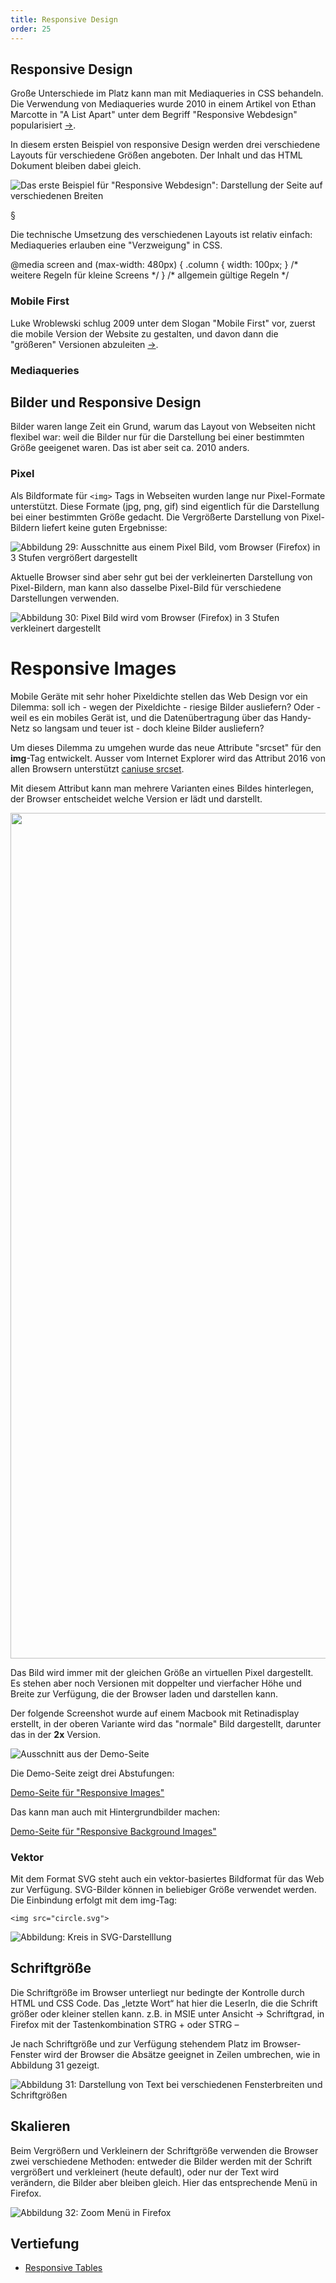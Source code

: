 ```yaml
---
title: Responsive Design 
order: 25
---
```


Responsive Design
--------------------

Große Unterschiede im Platz kann man mit Mediaqueries in CSS behandeln. Die Verwendung von Mediaqueries wurde 2010 in einem Artikel von Ethan Marcotte in "A List Apart" unter dem Begriff "Responsive Webdesign" popularisiert [&rarr;](http://www.alistapart.com/articles/responsive-web-design/).

In diesem ersten Beispiel von responsive Design werden drei verschiedene Layouts
für verschiedene Größen angeboten. Der Inhalt und das HTML Dokument bleiben dabei gleich.

![Das erste Beispiel für "Responsive Webdesign": Darstellung der Seite auf verschiedenen Breiten](/images/css-layout/responsive.png)

§

Die technische Umsetzung des verschiedenen Layouts ist relativ einfach: Mediaqueries erlauben eine "Verzweigung" in CSS.

<css caption="CSS mit Mediaqueries: Nur wenn Darstellung am Screen, und Breite kleiner gleich 480 Pixel">
@media screen and (max-width: 480px) {
  .column {
    width: 100px;
  }
  /* weitere Regeln für kleine Screens */
}
/* allgemein gültige Regeln */
</css>


### Mobile First

Luke Wroblewski schlug 2009 unter dem Slogan "Mobile First" vor, zuerst die mobile Version der Website zu gestalten, und davon dann die "größeren" Versionen abzuleiten [&rarr;](http://www.lukew.com/ff/entry.asp?933).


### Mediaqueries



Bilder und Responsive Design
----------

Bilder waren lange Zeit ein Grund, warum das Layout von Webseiten nicht flexibel war: weil die Bilder nur für die Darstellung bei einer bestimmten Größe geeigenet waren. Das ist aber seit ca. 2010 anders.

### Pixel
Als Bildformate für `<img>` Tags in Webseiten wurden lange nur Pixel-Formate unterstützt. Diese Formate (jpg, png, gif) sind eigentlich für die Darstellung bei einer bestimmten Größe gedacht. Die Vergrößerte Darstellung von Pixel-Bildern liefert keine guten Ergebnisse:


![Abbildung 29: Ausschnitte aus einem Pixel Bild, vom Browser (Firefox) in 3 Stufen vergrößert dargestellt](/images/image117.png)

Aktuelle Browser sind aber sehr gut bei der verkleinerten Darstellung von Pixel-Bildern, man kann also
dasselbe Pixel-Bild für verschiedene Darstellungen verwenden.


![Abbildung 30: Pixel Bild wird vom Browser (Firefox) in 3 Stufen verkleinert dargestellt](/images/image119.png)


# Responsive Images

Mobile Geräte mit sehr hoher Pixeldichte stellen das Web Design vor ein
Dilemma: soll ich - wegen der Pixeldichte - riesige Bilder ausliefern?
Oder - weil es ein mobiles Gerät ist, und die Datenübertragung über
das Handy-Netz so langsam und teuer ist - doch kleine Bilder ausliefern?

Um dieses Dilemma zu umgehen wurde das neue Attribute "srcset" für den **img**-Tag entwickelt.
Ausser vom Internet Explorer wird das Attribut 2016 von
allen Browsern unterstützt [caniuse srcset](http://caniuse.com/#feat=srcset).

Mit diesem Attribut kann man mehrere Varianten eines Bildes hinterlegen,
der Browser entscheidet welche Version er lädt und darstellt.


<htmlcode>
  <img src="salzburg.jpg" style="width: 1353px; height: 461px;"
       srcset="salzburg.jpg, salzburg@2x.jpg 2x, salzburg@4x.jpg 4x">
</htmlcode>

Das Bild wird immer mit der gleichen Größe an virtuellen Pixel dargestellt.
Es stehen aber noch Versionen mit doppelter und vierfacher Höhe und Breite
zur Verfügung, die der Browser laden und darstellen kann.

Der folgende Screenshot wurde auf einem Macbook mit Retinadisplay erstellt,
in der oberen Variante wird das "normale" Bild dargestellt, darunter das in
der **2x** Version.

![Ausschnitt aus der Demo-Seite](/images/vergleich.jpg)

Die Demo-Seite zeigt drei Abstufungen:

[Demo-Seite für "Responsive Images"](/images/responsive-images.html)

Das kann man auch mit Hintergrundbilder machen:

[Demo-Seite für "Responsive Background Images"](/images/responsive-background-images.html)


### Vektor

Mit dem Format SVG steht auch ein vektor-basiertes Bildformat für das Web zur Verfügung. SVG-Bilder können in beliebiger Größe verwendet werden. Die Einbindung erfolgt mit dem img-Tag: 

    <img src="circle.svg">

![Abbildung: Kreis in SVG-Darstelllung](/images/circle.svg)

Schriftgröße
---------------
Die Schriftgröße im Browser unterliegt nur bedingte der Kontrolle durch HTML und CSS Code. Das „letzte Wort“ hat hier die LeserIn, die die Schrift größer oder kleiner stellen kann. z.B. in MSIE unter Ansicht → Schriftgrad, in Firefox mit der Tastenkombination STRG + oder STRG – 

Je nach Schriftgröße und zur Verfügung stehendem Platz im Browser-Fenster wird der Browser die Absätze geeignet in Zeilen umbrechen, wie in Abbildung 31 gezeigt. 


![Abbildung 31: Darstellung von Text bei verschiedenen Fensterbreiten und Schriftgrößen](/images/zeilenumbruch.png)

Skalieren
----------

Beim Vergrößern und Verkleinern der Schriftgröße verwenden die Browser zwei
verschiedene Methoden: entweder die Bilder werden mit der Schrift vergrößert und
verkleinert (heute default), oder nur der Text wird verändern, die Bilder aber bleiben gleich. 
Hier das entsprechende Menü in Firefox. 

![Abbildung 32: Zoom Menü in Firefox](/images/zoom.png)

Vertiefung
----------

* [Responsive Tables](http://blog.cloudfour.com/picking-responsive-tables-solution/)

